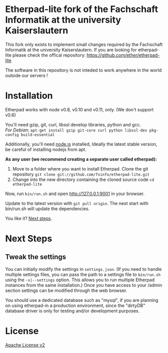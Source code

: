# Etherpad-lite fork of the Fachschaft Informatik at the university Kaiserslautern

This fork only exists to implement small changes required by the Fachschaft Informatik  at the university Kaiserslautern.
If you are looking for etherpad-lite please check the offical repository: https://github.com/ether/etherpad-lite

The software in this repository is not inteded to work anywhere in the world outside our servers !

# Installation

Etherpad works with node v0.8, v0.10 and v0.11, only. (We don't support v0.6)

You'll need gzip, git, curl, libssl develop libraries, python and gcc.  
*For Debian*: `apt-get install gzip git-core curl python libssl-dev pkg-config build-essential`  

Additionally, you'll need [node.js](http://nodejs.org) installed, Ideally the latest stable version, be careful of installing nodejs from apt.

**As any user (we recommend creating a separate user called etherpad):**

1. Move to a folder where you want to install Etherpad. Clone the git repository `git clone git://github.com/fsinfo/etherpad-lite.git`
2. Change into the new directory containing the cloned source code `cd etherpad-lite`

Now, run `bin/run.sh` and open <http://127.0.0.1:9001> in your browser. 

Update to the latest version with `git pull origin`. The next start with bin/run.sh will update the dependencies.

You like it? [Next steps](#next-steps).

# Next Steps

## Tweak the settings
You can initially modify the settings in `settings.json`. (If you need to handle multiple settings files, you can pass the path to a settings file to `bin/run.sh` using the `-s|--settings` option. This allows you to run multiple Etherpad instances from the same installation.)  Once you have access to your /admin section settings can be modified through the web browser.

You should use a dedicated database such as "mysql", if you are planning on using etherpad-in a production environment, since the "dirtyDB" database driver is only for testing and/or development purposes.

# License
[Apache License v2](http://www.apache.org/licenses/LICENSE-2.0.html)
